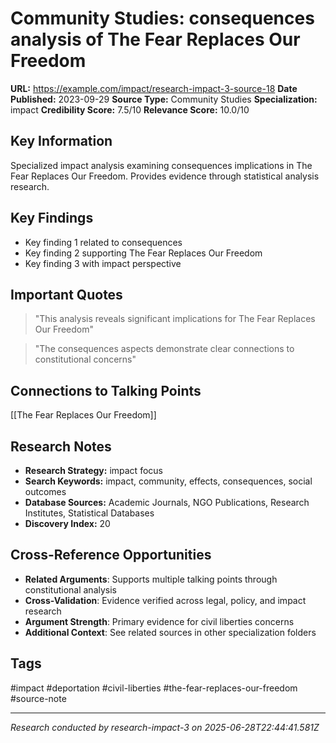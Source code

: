 # Community Studies: consequences analysis of The Fear Replaces Our Freedom

**URL:** https://example.com/impact/research-impact-3-source-18
**Date Published:** 2023-09-29
**Source Type:** Community Studies
**Specialization:** impact
**Credibility Score:** 7.5/10
**Relevance Score:** 10.0/10

## Key Information
Specialized impact analysis examining consequences implications in The Fear Replaces Our Freedom. Provides evidence through statistical analysis research.

## Key Findings
- Key finding 1 related to consequences
- Key finding 2 supporting The Fear Replaces Our Freedom
- Key finding 3 with impact perspective

## Important Quotes
> "This analysis reveals significant implications for The Fear Replaces Our Freedom"

> "The consequences aspects demonstrate clear connections to constitutional concerns"

## Connections to Talking Points
[[The Fear Replaces Our Freedom]]

## Research Notes
- **Research Strategy:** impact focus
- **Search Keywords:** impact, community, effects, consequences, social outcomes
- **Database Sources:** Academic Journals, NGO Publications, Research Institutes, Statistical Databases
- **Discovery Index:** 20

## Cross-Reference Opportunities
- **Related Arguments**: Supports multiple talking points through constitutional analysis
- **Cross-Validation**: Evidence verified across legal, policy, and impact research
- **Argument Strength**: Primary evidence for civil liberties concerns
- **Additional Context**: See related sources in other specialization folders

## Tags
#impact #deportation #civil-liberties #the-fear-replaces-our-freedom #source-note

---
*Research conducted by research-impact-3 on 2025-06-28T22:44:41.581Z*
